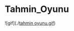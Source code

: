 # Tahmin_Oyunu

![gif](./[tahmin oyunu.gif](https://github.com/GORKEM1986/Tahmin_Oyunu/blob/main/tahmin%20oyunu.gif))
